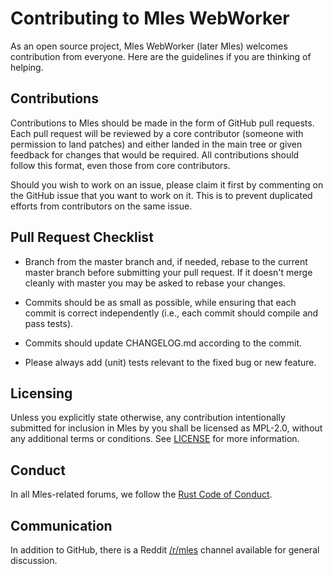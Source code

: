 # Contributing to Mles WebWorker

As an open source project, Mles WebWorker (later Mles) welcomes contribution from everyone. Here are the guidelines if you are
thinking of helping.

## Contributions

Contributions to Mles should be made in the form of GitHub pull requests. 
Each pull request will be reviewed by a core contributor
(someone with permission to land patches) and either landed in the main tree or
given feedback for changes that would be required. All contributions should
follow this format, even those from core contributors.

Should you wish to work on an issue, please claim it first by commenting on
the GitHub issue that you want to work on it. This is to prevent duplicated
efforts from contributors on the same issue.

## Pull Request Checklist

- Branch from the master branch and, if needed, rebase to the current master
  branch before submitting your pull request. If it doesn't merge cleanly with
  master you may be asked to rebase your changes.

- Commits should be as small as possible, while ensuring that each commit is
  correct independently (i.e., each commit should compile and pass tests).
  
- Commits should update CHANGELOG.md according to the commit.

- Please always add (unit) tests relevant to the fixed bug or new feature.

## Licensing

Unless you explicitly state otherwise, any contribution intentionally submitted
for inclusion in Mles by you shall be licensed as MPL-2.0, without any additional 
terms or conditions. See [LICENSE](LICENSE) for more information.

## Conduct

In all Mles-related forums, we follow the [Rust Code of Conduct](http://www.rust-lang.org/conduct.html). 

## Communication

In addition to GitHub, there is a Reddit [/r/mles](http://www.reddit.com/r/mles) channel available for general discussion.
